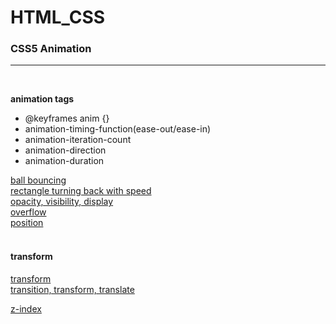 # HTML_CSS

### CSS5 Animation
<hr>
<br>

**animation tags**
- @keyframes anim {}
- animation-timing-function(ease-out/ease-in)
- animation-iteration-count
- animation-direction
- animation-duration

[ball bouncing](https://yebinleee.github.io/HTML5-CSS3/animation-bounce.html)
<br>
[rectangle turning back with speed](https://yebinleee.github.io/HTML5-CSS3/animation-direction.html)
<br>
[opacity, visibility, display](https://yebinleee.github.io/HTML5-CSS3/opacity속성.html)
<br>
[overflow](https://yebinleee.github.io/HTML5-CSS3/overflow%EC%86%8D%EC%84%B1.html)
<br>
[position](https://yebinleee.github.io/HTML5-CSS3/position1.html)
<br><br>

#### transform
[transform](https://yebinleee.github.io/HTML5-CSS3/transform%EC%86%8D%EC%84%B1.html)
<br>
[transition, transform, translate](https://yebinleee.github.io/HTML5-CSS3/transition,%20transform,%20translate%20%EC%86%8D%EC%84%B1.html)

[z-index](https://yebinleee.github.io/HTML5-CSS3/z-index.html)



